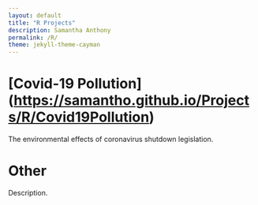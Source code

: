 ```yaml
---
layout: default
title: "R Projects"
description: Samantha Anthony
permalink: /R/
theme: jekyll-theme-cayman
---
```


# [Covid-19 Pollution] (https://samantho.github.io/Projects/R/Covid19Pollution)
The environmental effects of coronavirus shutdown legislation.

# Other
Description.
